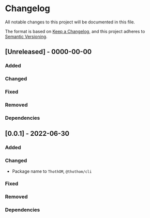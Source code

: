 # Changelog

All notable changes to this project will be documented in this file.

The format is based on [Keep a Changelog](https://keepachangelog.com/en/1.0.0/),
and this project adheres to [Semantic Versioning](https://semver.org/spec/v2.0.0.html).

## [Unreleased] - 0000-00-00

### Added

### Changed

### Fixed

### Removed

### Dependencies

## [0.0.1] - 2022-06-30

### Added

### Changed

- Package name to `ThothOM`, `@thothom/cli`

### Fixed

### Removed

### Dependencies
